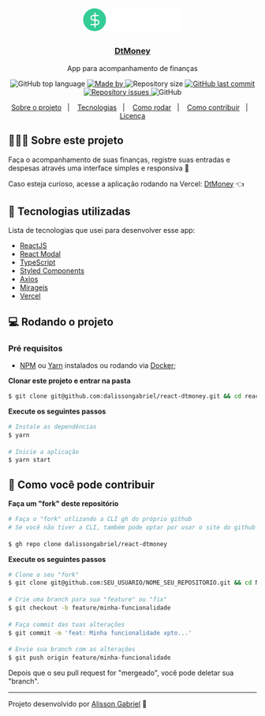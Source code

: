 <h1 align="center">
	<img alt="Logo" src=".github/logo.svg" width="200px" />
</h1>

<h3 align="center"><a href="https://react-dtmoney.vercel.app">DtMoney</a></h3>

<p align="center">App para acompanhamento de finanças</p>

<p align="center">
  <img alt="GitHub top language" src="https://img.shields.io/github/languages/top/EliasGcf/readme-template">

  <a href="https://www.linkedin.com/in/eliasgcf/">
    <img alt="Made by" src="https://img.shields.io/badge/made%20by-Elias%20Gabriel-gree">
  </a>
  
  <img alt="Repository size" src="https://img.shields.io/github/repo-size/EliasGcf/readme-template">
  
  <a href="https://github.com/EliasGcf/readme-template/commits/master">
    <img alt="GitHub last commit" src="https://img.shields.io/github/last-commit/EliasGcf/readme-template">
  </a>
  
  <a href="https://github.com/EliasGcf/readme-template/issues">
    <img alt="Repository issues" src="https://img.shields.io/github/issues/EliasGcf/readme-template">
  </a>
  
  <img alt="GitHub" src="https://img.shields.io/github/license/EliasGcf/readme-template">
</p>

<p align="center">
  <a href="#-about-the-project">Sobre o projeto</a>&nbsp;&nbsp;&nbsp;|&nbsp;&nbsp;&nbsp;
  <a href="#-technologies">Tecnologias</a>&nbsp;&nbsp;&nbsp;|&nbsp;&nbsp;&nbsp;
  <a href="#-getting-started">Como rodar</a>&nbsp;&nbsp;&nbsp;|&nbsp;&nbsp;&nbsp;
  <a href="#-how-to-contribute">Como contribuir</a>&nbsp;&nbsp;&nbsp;|&nbsp;&nbsp;&nbsp;
  <a href="#-license">Licença</a>
</p>

## 👨🏻‍💻 Sobre este projeto

<p>Faça o acompanhamento de suas finanças, registre suas entradas e despesas através uma interface simples e responsiva 🤘

Caso esteja curioso, acesse a aplicação rodando na Vercel:  [DtMoney](react-dtmoney.vercel.app) 👈</p>

## 🚀 Tecnologias utilizadas

Lista de tecnologias que usei para desenvolver esse app:

- [ReactJS](https://reactjs.org/)
- [React Modal](https://www.npmjs.com/package/react-modal)
- [TypeScript](https://www.typescriptlang.org/)
- [Styled Components](https://styled-components.com/)
- [Axios](https://github.com/axios/axios)
- [Miragejs](https://miragejs.com/)
- [Vercel](https://vercel.com/)

## 💻 Rodando o projeto

### Pré requisitos

- [NPM](https://www.npmjs.com/) ou [Yarn](https://yarnpkg.com/) instalados ou rodando via [Docker](https://www.docker.com/);


**Clonar este projeto e entrar na pasta**

```bash
$ git clone git@github.com:dalissongabriel/react-dtmoney.git && cd react-dtmoney 
```

**Execute os seguintes passos**

```bash
# Instale as dependências
$ yarn

# Inicie a aplicação
$ yarn start
```

## 🤔 Como você pode contribuir

**Faça um "fork" deste repositório**

```bash
# Faça o "fork" utlizando a CLI gh do próprio github
# Se você não tiver a CLI, também pode optar por usar o site do github para fazer o "fork"

$ gh repo clone dalissongabriel/react-dtmoney 
```

**Execute os seguintes passos**

```bash
# Clone o seu "fork"
$ git clone git@github.com:SEU_USUARIO/NOME_SEU_REPOSITORIO.git && cd NOME_SEU_REPOSITORIO

# Crie uma branch para sua "feature" ou "fix"
$ git checkout -b feature/minha-funcionalidade

# Faça commit das tuas alterações
$ git commit -m 'feat: Minha funcionalidade xpto...'

# Envie sua branch com as alterações
$ git push origin feature/minha-funcionalidade
```

Depois que o seu pull request for "mergeado", você pode deletar sua "branch".

---

Projeto desenvolvido por [Alisson Gabriel](https://github.com/dalissongabriel) 🤘